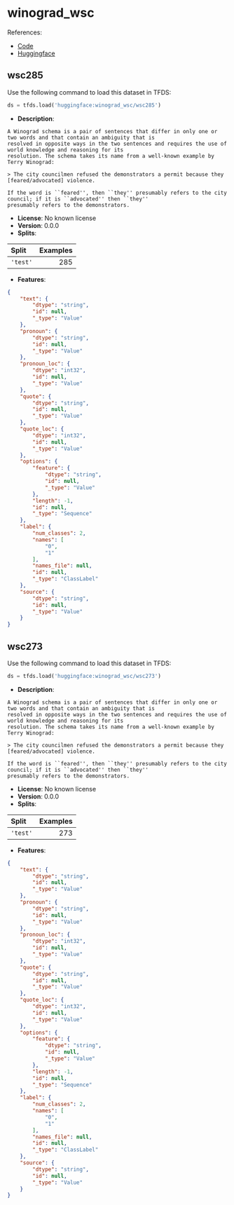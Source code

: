 # winograd_wsc

References:

*   [Code](https://github.com/huggingface/datasets/blob/master/datasets/winograd_wsc)
*   [Huggingface](https://huggingface.co/datasets/winograd_wsc)


## wsc285


Use the following command to load this dataset in TFDS:

```python
ds = tfds.load('huggingface:winograd_wsc/wsc285')
```

*   **Description**:

```
A Winograd schema is a pair of sentences that differ in only one or two words and that contain an ambiguity that is
resolved in opposite ways in the two sentences and requires the use of world knowledge and reasoning for its
resolution. The schema takes its name from a well-known example by Terry Winograd:

> The city councilmen refused the demonstrators a permit because they [feared/advocated] violence.

If the word is ``feared'', then ``they'' presumably refers to the city council; if it is ``advocated'' then ``they''
presumably refers to the demonstrators.
```

*   **License**: No known license
*   **Version**: 0.0.0
*   **Splits**:

Split  | Examples
:----- | -------:
`'test'` | 285

*   **Features**:

```json
{
    "text": {
        "dtype": "string",
        "id": null,
        "_type": "Value"
    },
    "pronoun": {
        "dtype": "string",
        "id": null,
        "_type": "Value"
    },
    "pronoun_loc": {
        "dtype": "int32",
        "id": null,
        "_type": "Value"
    },
    "quote": {
        "dtype": "string",
        "id": null,
        "_type": "Value"
    },
    "quote_loc": {
        "dtype": "int32",
        "id": null,
        "_type": "Value"
    },
    "options": {
        "feature": {
            "dtype": "string",
            "id": null,
            "_type": "Value"
        },
        "length": -1,
        "id": null,
        "_type": "Sequence"
    },
    "label": {
        "num_classes": 2,
        "names": [
            "0",
            "1"
        ],
        "names_file": null,
        "id": null,
        "_type": "ClassLabel"
    },
    "source": {
        "dtype": "string",
        "id": null,
        "_type": "Value"
    }
}
```



## wsc273


Use the following command to load this dataset in TFDS:

```python
ds = tfds.load('huggingface:winograd_wsc/wsc273')
```

*   **Description**:

```
A Winograd schema is a pair of sentences that differ in only one or two words and that contain an ambiguity that is
resolved in opposite ways in the two sentences and requires the use of world knowledge and reasoning for its
resolution. The schema takes its name from a well-known example by Terry Winograd:

> The city councilmen refused the demonstrators a permit because they [feared/advocated] violence.

If the word is ``feared'', then ``they'' presumably refers to the city council; if it is ``advocated'' then ``they''
presumably refers to the demonstrators.
```

*   **License**: No known license
*   **Version**: 0.0.0
*   **Splits**:

Split  | Examples
:----- | -------:
`'test'` | 273

*   **Features**:

```json
{
    "text": {
        "dtype": "string",
        "id": null,
        "_type": "Value"
    },
    "pronoun": {
        "dtype": "string",
        "id": null,
        "_type": "Value"
    },
    "pronoun_loc": {
        "dtype": "int32",
        "id": null,
        "_type": "Value"
    },
    "quote": {
        "dtype": "string",
        "id": null,
        "_type": "Value"
    },
    "quote_loc": {
        "dtype": "int32",
        "id": null,
        "_type": "Value"
    },
    "options": {
        "feature": {
            "dtype": "string",
            "id": null,
            "_type": "Value"
        },
        "length": -1,
        "id": null,
        "_type": "Sequence"
    },
    "label": {
        "num_classes": 2,
        "names": [
            "0",
            "1"
        ],
        "names_file": null,
        "id": null,
        "_type": "ClassLabel"
    },
    "source": {
        "dtype": "string",
        "id": null,
        "_type": "Value"
    }
}
```


